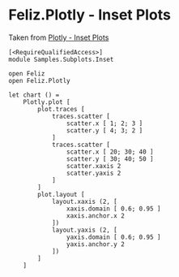 ﻿# Feliz.Plotly - Inset Plots

Taken from [Plotly - Inset Plots](https://plot.ly/javascript/insets/)

```fsharp:plotly-chart-subplots-inset
[<RequireQualifiedAccess>]
module Samples.Subplots.Inset

open Feliz
open Feliz.Plotly

let chart () =
    Plotly.plot [
        plot.traces [
            traces.scatter [
                scatter.x [ 1; 2; 3 ]
                scatter.y [ 4; 3; 2 ]
            ]
            traces.scatter [
                scatter.x [ 20; 30; 40 ]
                scatter.y [ 30; 40; 50 ]
                scatter.xaxis 2
                scatter.yaxis 2
            ]
        ]
        plot.layout [
            layout.xaxis (2, [
                xaxis.domain [ 0.6; 0.95 ]
                xaxis.anchor.x 2
            ])
            layout.yaxis (2, [
                yaxis.domain [ 0.6; 0.95 ]
                yaxis.anchor.y 2
            ])
        ]
    ]
```